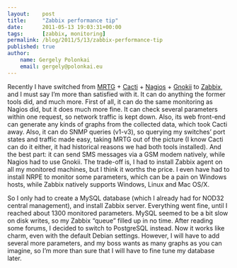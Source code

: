 ```yaml
---
layout:    post
title:     "Zabbix performance tip"
date:      2011-05-13 19:03:31+00:00
tags:      [zabbix, monitoring]
permalink: /blog/2011/5/13/zabbix-performance-tip
published: true
author:
    name: Gergely Polonkai
    email: gergely@polonkai.eu
---
```


Recently I have switched from [MRTG](http://oss.oetiker.ch/mrtg/) + [Cacti](http://www.cacti.net/) + [Nagios](http://www.nagios.org/) + [Gnokii](http://www.gnokii.org/) to [Zabbix](http://www.zabbix.com/), and I
must say I’m more than satisfied with it. It can do anything the former tools
did, and much more. First of all, it can do the same monitoring as Nagios did,
but it does much more fine. It can check several parameters within one
request, so network traffic is kept down. Also, its web front-end can generate
any kinds of graphs from the collected data, which took Cacti away. Also, it
can do SNMP queries (v1-v3), so querying my switches’ port states and traffic
made easy, taking MRTG out of the picture (I know Cacti can do it either, it
had historical reasons we had both tools installed). And the best part: it can
send SMS messages via a GSM modem natively, while Nagios had to use Gnokii.
The trade-off is, I had to install Zabbix agent on all my monitored machines,
but I think it worths the price. I even have had to install NRPE to monitor
some parameters, which can be a pain on Windows hosts, while Zabbix natively
supports Windows, Linux and Mac OS/X.

So I only had to create a MySQL database (which I already had for NOD32
central management), and install Zabbix server. Everything went fine, until I
reached about 1300 monitored parameters. MySQL seemed to be a bit slow on disk
writes, so my Zabbix “queue” filled up in no time. After reading some forums,
I decided to switch to PostgreSQL instead. Now it works like charm, even with
the default Debian settings. However, I will have to add several more
parameters, and my boss wants as many graphs as you can imagine, so I’m more
than sure that I will have to fine tune my database later.
